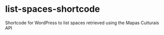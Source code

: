 # list-spaces-shortcode
Shortcode for WordPress to list spaces retrieved using the Mapas Culturais API
